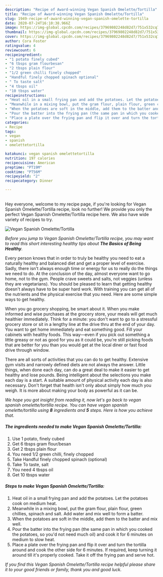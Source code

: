 ```yaml
---
description: "Recipe of Award-winning Vegan Spanish Omelette/Tortilla"
title: "Recipe of Award-winning Vegan Spanish Omelette/Tortilla"
slug: 1949-recipe-of-award-winning-vegan-spanish-omelette-tortilla
date: 2020-07-24T16:10:38.966Z
image: https://img-global.cpcdn.com/recipes/37969802248d82d7/751x532cq70/vegan-spanish-omelettetortilla-recipe-main-photo.jpg
thumbnail: https://img-global.cpcdn.com/recipes/37969802248d82d7/751x532cq70/vegan-spanish-omelettetortilla-recipe-main-photo.jpg
cover: https://img-global.cpcdn.com/recipes/37969802248d82d7/751x532cq70/vegan-spanish-omelettetortilla-recipe-main-photo.jpg
author: Cora Foster
ratingvalue: 4
reviewcount: 6
recipeingredient:
- "1 potato finely cubed"
- "6 tbsps gram flourbesan"
- "2 tbsps plain flour"
- "1/2 green chilli finely chopped"
- "Handful finely chopped spinach optional"
- " To taste salt"
- "4 tbsps oil"
- "10 tbsps water"
recipeinstructions:
- "Heat oil in a small frying pan and add the potatoes. Let the potatoes cook on medium heat."
- "Meanwhile in a mixing bowl, put the gram flour, plain flour, green chillies, spinach and salt. Add water and mix well to form a batter."
- "When the potatoes are soft in the middle, add them to the batter and mix well."
- "Pour the batter into the frying pan (the same pan in which you cooked the potatoes, so you&#39;d not need much oil) and cook it for 6 minutes on medium to slow heat."
- "Place a plate over the frying pan and flip it over and turn the tortilla around and cook the other side for 6 minutes. If required, keep turning it around till it&#39;s properly cooked. Take it off the frying pan and serve hot."
categories:
- Recipe
tags:
- vegan
- spanish
- omelettetortilla

katakunci: vegan spanish omelettetortilla 
nutrition: 197 calories
recipecuisine: American
preptime: "PT19M"
cooktime: "PT56M"
recipeyield: "2"
recipecategory: Dinner

---
```

<br>
Hey everyone, welcome to my recipe page, if you're looking for Vegan Spanish Omelette/Tortilla recipe, look no further! We provide you only the perfect Vegan Spanish Omelette/Tortilla recipe here. We also have wide variety of recipes to try.
<br>


![Vegan Spanish Omelette/Tortilla](https://img-global.cpcdn.com/recipes/37969802248d82d7/751x532cq70/vegan-spanish-omelettetortilla-recipe-main-photo.jpg)

<i>Before you jump to Vegan Spanish Omelette/Tortilla recipe, you may want to read this short interesting healthy tips about <strong>The Basics of Being Healthy</strong>.</i>

Every person knows that in order to truly be healthy you need to eat a naturally healthy and balanced diet and get a proper level of exercise. Sadly, there isn't always enough time or energy for us to really do the things we need to do. At the conclusion of the day, almost everyone want to go home, not to the gym. People crave sweets and salts, not veggies (unless they are vegetarians). You should be pleased to learn that getting healthy doesn't always have to be super hard work. With training you can get all of the nutrients and the physical exercise that you need. Here are some simple ways to get healthy.

When you go grocery shopping, be smart about it. When you make informed and wise purchases at the grocery store, your meals will get much healthier immediately. Think for a minute: you don't want to go to a stressful grocery store or sit in a lengthy line at the drive thru at the end of your day. You want to get home immediately and eat something good. Fill your cabinets with healthy foods. This way—even if you pick out something a little greasy or not as good for you as it could be, you’re still picking foods that are better for you than you would get at the local diner or fast food drive through window.

There are all sorts of activities that you can do to get healthy. Extensive gym visits and narrowly defined diets are not always the answer. Little things, when done each day, can do a great deal to make it easier to get healthy and lose pounds. Being intelligent about the selections you make each day is a start. A suitable amount of physical activity each day is also necessary. Don't forget that health isn't only about simply how much you weigh. It is more about making your body as powerful as it can be. 


<i>We hope you got insight from reading it, now let's go back to vegan spanish omelette/tortilla recipe. You can have vegan spanish omelette/tortilla using <strong>8</strong> ingredients and <strong>5</strong> steps. Here is how you achieve that.
</i>

##### The ingredients needed to make Vegan Spanish Omelette/Tortilla:

1. Use 1 potato, finely cubed
1. Get 6 tbsps gram flour/besan
1. Get 2 tbsps plain flour
1. You need 1/2 green chilli, finely chopped
1. Take Handful finely chopped spinach (optional)
1. Take  To taste, salt
1. You need 4 tbsps oil
1. Get 10 tbsps water


##### Steps to make Vegan Spanish Omelette/Tortilla:

1. Heat oil in a small frying pan and add the potatoes. Let the potatoes cook on medium heat.
1. Meanwhile in a mixing bowl, put the gram flour, plain flour, green chillies, spinach and salt. Add water and mix well to form a batter.
1. When the potatoes are soft in the middle, add them to the batter and mix well.
1. Pour the batter into the frying pan (the same pan in which you cooked the potatoes, so you&#39;d not need much oil) and cook it for 6 minutes on medium to slow heat.
1. Place a plate over the frying pan and flip it over and turn the tortilla around and cook the other side for 6 minutes. If required, keep turning it around till it&#39;s properly cooked. Take it off the frying pan and serve hot.


<i>If you find this Vegan Spanish Omelette/Tortilla recipe helpful please share it to your good friends or family, thank you and good luck.</i>
